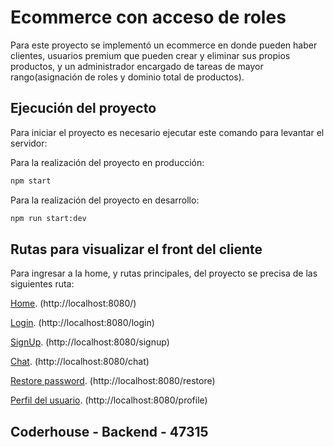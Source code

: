 # Ecommerce con acceso de roles

Para este proyecto se implementó un ecommerce en donde pueden haber clientes, usuarios premium que pueden crear y eliminar sus propios productos, y un administrador encargado de tareas de mayor rango(asignación de roles y dominio total de productos).

## Ejecución del proyecto

Para iniciar el proyecto es necesario ejecutar este comando para levantar el servidor:

Para la realización del proyecto en producción:
```bash
npm start
```

Para la realización del proyecto en desarrollo:
```bash
npm run start:dev
```

## Rutas para visualizar el front del cliente

Para ingresar a la home, y rutas principales, del proyecto se precisa de las siguientes ruta:

[Home](http://localhost:8080/). (http://localhost:8080/)

[Login](http://localhost:8080/login). (http://localhost:8080/login)

[SignUp](http://localhost:8080/signup). (http://localhost:8080/signup)

[Chat](http://localhost:8080/chat). (http://localhost:8080/chat)

[Restore password](http://localhost:8080/restore). (http://localhost:8080/restore)

[Perfil del usuario](http://localhost:8080/profile). (http://localhost:8080/profile)

## Coderhouse - Backend - 47315